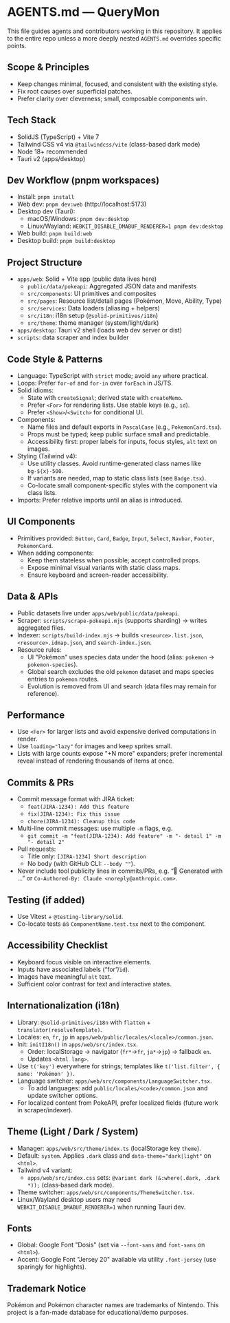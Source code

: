 # AGENTS.md — QueryMon

This file guides agents and contributors working in this repository. It applies to the entire repo unless a more deeply nested `AGENTS.md` overrides specific points.

## Scope & Principles
- Keep changes minimal, focused, and consistent with the existing style.
- Fix root causes over superficial patches.
- Prefer clarity over cleverness; small, composable components win.

## Tech Stack
- SolidJS (TypeScript) + Vite 7
- Tailwind CSS v4 via `@tailwindcss/vite` (class-based dark mode)
- Node 18+ recommended
- Tauri v2 (apps/desktop)

## Dev Workflow (pnpm workspaces)
- Install: `pnpm install`
- Web dev: `pnpm dev:web` (http://localhost:5173)
- Desktop dev (Tauri):
  - macOS/Windows: `pnpm dev:desktop`
  - Linux/Wayland: `WEBKIT_DISABLE_DMABUF_RENDERER=1 pnpm dev:desktop`
- Web build: `pnpm build:web`
- Desktop build: `pnpm build:desktop`

## Project Structure
- `apps/web`: Solid + Vite app (public data lives here)
  - `public/data/pokeapi`: Aggregated JSON data and manifests
  - `src/components`: UI primitives and composites
  - `src/pages`: Resource list/detail pages (Pokémon, Move, Ability, Type)
  - `src/services`: Data loaders (aliasing + helpers)
  - `src/i18n`: i18n setup (`@solid-primitives/i18n`)
  - `src/theme`: theme manager (system/light/dark)
- `apps/desktop`: Tauri v2 shell (loads web dev server or dist)
- `scripts`: data scraper and index builder

## Code Style & Patterns
- Language: TypeScript with `strict` mode; avoid `any` where practical.
- Loops: Prefer `for-of` and `for-in` over `forEach` in JS/TS.
- Solid idioms:
  - State with `createSignal`; derived state with `createMemo`.
  - Prefer `<For>` for rendering lists. Use stable keys (e.g., `id`).
  - Prefer `<Show>`/`<Switch>` for conditional UI.
- Components:
  - Name files and default exports in `PascalCase` (e.g., `PokemonCard.tsx`).
  - Props must be typed; keep public surface small and predictable.
  - Accessibility first: proper labels for inputs, focus styles, `alt` text on images.
- Styling (Tailwind v4):
  - Use utility classes. Avoid runtime-generated class names like `bg-${x}-500`.
  - If variants are needed, map to static class lists (see `Badge.tsx`).
  - Co-locate small component-specific styles with the component via class lists.
- Imports: Prefer relative imports until an alias is introduced.

## UI Components
- Primitives provided: `Button`, `Card`, `Badge`, `Input`, `Select`, `Navbar`, `Footer`, `PokemonCard`.
- When adding components:
  - Keep them stateless when possible; accept controlled props.
  - Expose minimal visual variants with static class maps.
  - Ensure keyboard and screen-reader accessibility.

## Data & APIs
- Public datasets live under `apps/web/public/data/pokeapi`.
- Scraper: `scripts/scrape-pokeapi.mjs` (supports sharding) → writes aggregated files.
- Indexer: `scripts/build-index.mjs` → builds `<resource>.list.json`, `<resource>.idmap.json`, and `search-index.json`.
- Resource rules:
  - UI "Pokémon" uses species data under the hood (alias: `pokemon` → `pokemon-species`).
  - Global search excludes the old `pokemon` dataset and maps species entries to `pokemon` routes.
  - Evolution is removed from UI and search (data files may remain for reference).

## Performance
- Use `<For>` for larger lists and avoid expensive derived computations in render.
- Use `loading="lazy"` for images and keep sprites small.
- Lists with large counts expose "+N more" expanders; prefer incremental reveal instead of rendering thousands of items at once.

## Commits & PRs
- Commit message format with JIRA ticket:
  - `feat(JIRA-1234): Add this feature`
  - `fix(JIRA-1234): Fix this issue`
  - `chore(JIRA-1234): Cleanup this code`
- Multi-line commit messages: use multiple `-m` flags, e.g.
  - `git commit -m "feat(JIRA-1234): Add feature" -m "- detail 1" -m "- detail 2"`
- Pull requests:
  - Title only: `[JIRA-1234] Short description`
  - No body (with GitHub CLI: `--body ""`).
- Never include tool publicity lines in commits/PRs, e.g. “🤖 Generated with …” or `Co-Authored-By: Claude <noreply@anthropic.com>`.

## Testing (if added)
- Use Vitest + `@testing-library/solid`.
- Co-locate tests as `ComponentName.test.tsx` next to the component.

## Accessibility Checklist
- Keyboard focus visible on interactive elements.
- Inputs have associated labels (“for”/`id`).
- Images have meaningful `alt` text.
- Sufficient color contrast for text and interactive states.

## Internationalization (i18n)
- Library: `@solid-primitives/i18n` with `flatten` + `translator(resolveTemplate)`.
- Locales: `en`, `fr`, `jp` in `apps/web/public/locales/<locale>/common.json`.
- Init: `initI18n()` in `apps/web/src/index.tsx`.
  - Order: localStorage → navigator (`fr*`→`fr`, `ja*`→`jp`) → fallback `en`.
  - Updates `<html lang>`.
- Use `t('key')` everywhere for strings; templates like `t('list.filter', { name: 'Pokémon' })`.
- Language switcher: `apps/web/src/components/LanguageSwitcher.tsx`.
  - To add languages: add `public/locales/<code>/common.json` and update switcher options.
- For localized content from PokeAPI, prefer localized fields (future work in scraper/indexer).

## Theme (Light / Dark / System)
- Manager: `apps/web/src/theme/index.ts` (localStorage key `theme`).
- Default: `system`. Applies `.dark` class and `data-theme="dark|light"` on `<html>`.
- Tailwind v4 variant:
  - `apps/web/src/index.css` sets: `@variant dark (&:where(.dark, .dark *));` (class‑based dark mode).
- Theme switcher: `apps/web/src/components/ThemeSwitcher.tsx`.
- Linux/Wayland desktop users may need `WEBKIT_DISABLE_DMABUF_RENDERER=1` when running Tauri dev.

## Fonts
- Global: Google Font "Dosis" (set via `--font-sans` and `font-sans` on `<html>`).
- Accent: Google Font "Jersey 20" available via utility `.font-jersey` (use sparingly for highlights).

## Trademark Notice
Pokémon and Pokémon character names are trademarks of Nintendo. This project is a fan-made database for educational/demo purposes.
